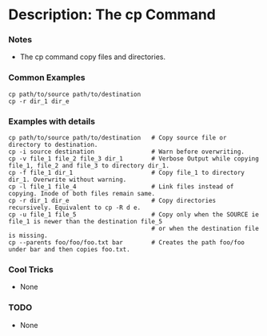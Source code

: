 # Description: The cp Command

### Notes
* The cp command copy files and directories.

### Common Examples
```shell
cp path/to/source path/to/destination
cp -r dir_1 dir_e
```

### Examples with details
```shell
cp path/to/source path/to/destination   # Copy source file or directory to destination.
cp -i source destination                # Warn before overwriting.
cp -v file_1 file_2 file_3 dir_1        # Verbose Output while copying file_1, file_2 and file_3 to directory dir_1.
cp -f file_1 dir_1                      # Copy file_1 to directory dir_1. Overwrite without warning.
cp -l file_1 file_4                     # Link files instead of copying. Inode of both files remain same.
cp -r dir_1 dir_e                       # Copy directories recursively. Equivalent to cp -R d e.
cp -u file_1 file_5                     # Copy only when the SOURCE ie file_1 is newer than the destination file_5
                                        # or when the destination file is missing.
cp --parents foo/foo/foo.txt bar        # Creates the path foo/foo under bar and then copies foo.txt.
```

### Cool Tricks
* None

### TODO
* None
